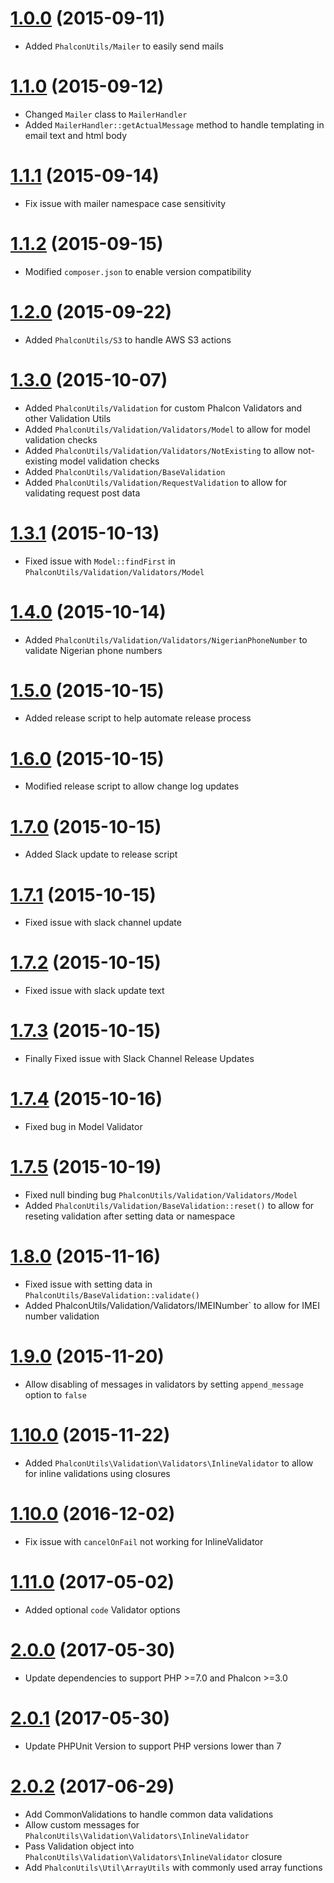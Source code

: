 # [1.0.0](https://github.com/CottaCush/phalcon-utils/releases/tag/v1.0.0) (2015-09-11)
- Added `PhalconUtils/Mailer` to easily send mails

# [1.1.0](https://github.com/CottaCush/phalcon-utils/releases/tag/1.1.0) (2015-09-12)
- Changed `Mailer` class to `MailerHandler`
- Added `MailerHandler::getActualMessage` method to handle templating in email text and html body

# [1.1.1](https://github.com/CottaCush/phalcon-utils/releases/tag/1.1.1) (2015-09-14)
- Fix issue with mailer namespace case sensitivity 

# [1.1.2](https://github.com/CottaCush/phalcon-utils/releases/tag/1.1.2) (2015-09-15)
- Modified `composer.json` to enable version compatibility

# [1.2.0](https://github.com/CottaCush/phalcon-utils/releases/tag/1.2.0) (2015-09-22)
- Added `PhalconUtils/S3` to handle AWS S3 actions

# [1.3.0](https://github.com/CottaCush/phalcon-utils/releases/tag/1.3.0) (2015-10-07)
- Added `PhalconUtils/Validation` for custom Phalcon Validators and other Validation Utils
- Added `PhalconUtils/Validation/Validators/Model` to allow for model validation checks
- Added `PhalconUtils/Validation/Validators/NotExisting` to allow not-existing model validation checks
- Added `PhalconUtils/Validation/BaseValidation`
- Added `PhalconUtils/Validation/RequestValidation` to allow for validating request post data

# [1.3.1](https://github.com/CottaCush/phalcon-utils/releases/tag/1.3.1) (2015-10-13)
- Fixed issue with `Model::findFirst` in `PhalconUtils/Validation/Validators/Model`

# [1.4.0](https://github.com/CottaCush/phalcon-utils/releases/tag/1.4.0) (2015-10-14)
- Added `PhalconUtils/Validation/Validators/NigerianPhoneNumber` to validate Nigerian phone numbers

# [1.5.0](https://github.com/CottaCush/phalcon-utils/releases/tag/1.5.0) (2015-10-15)
- Added release script to help automate release process

# [1.6.0](https://github.com/CottaCush/phalcon-utils/releases/tag/1.6.0) (2015-10-15)
- Modified release script to allow change log updates

# [1.7.0](https://github.com/CottaCush/phalcon-utils/releases/tag/1.7.0) (2015-10-15)
- Added Slack update to release script

# [1.7.1](https://github.com/CottaCush/phalcon-utils/releases/tag/1.7.1) (2015-10-15)
- Fixed issue with slack channel update

# [1.7.2](https://github.com/CottaCush/phalcon-utils/releases/tag/1.7.2) (2015-10-15)
- Fixed issue with slack update text

# [1.7.3](https://github.com/CottaCush/phalcon-utils/releases/tag/1.7.3) (2015-10-15)
- Finally Fixed issue with Slack Channel Release Updates

# [1.7.4](https://github.com/CottaCush/phalcon-utils/releases/tag/1.7.4) (2015-10-16)
- Fixed bug in Model Validator

# [1.7.5](https://github.com/CottaCush/phalcon-utils/releases/tag/1.7.5) (2015-10-19)
- Fixed null binding bug `PhalconUtils/Validation/Validators/Model`
- Added `PhalconUtils/Validation/BaseValidation::reset()` to allow for reseting validation after setting data or namespace

# [1.8.0](https://github.com/CottaCush/phalcon-utils/releases/tag/1.8.0) (2015-11-16)
- Fixed issue with setting data in `PhalconUtils/BaseValidation::validate()`
- Added PhalconUtils/Validation/Validators/IMEINumber` to allow for IMEI number validation

# [1.9.0](https://github.com/CottaCush/phalcon-utils/releases/tag/1.9.0) (2015-11-20)
- Allow disabling of messages in validators by setting `append_message` option to `false`

# [1.10.0](https://github.com/CottaCush/phalcon-utils/releases/tag/1.10.0) (2015-11-22)
- Added `PhalconUtils\Validation\Validators\InlineValidator` to allow for inline validations using closures

# [1.10.0](https://github.com/CottaCush/phalcon-utils/releases/tag/1.10.1) (2016-12-02)
- Fix issue with `cancelOnFail` not working for InlineValidator

# [1.11.0](https://github.com/CottaCush/phalcon-utils/releases/tag/1.11.0) (2017-05-02)
- Added optional `code` Validator options 

# [2.0.0](https://github.com/CottaCush/phalcon-utils/releases/tag/2.0.0) (2017-05-30)
- Update dependencies to support PHP >=7.0 and Phalcon >=3.0

# [2.0.1](https://github.com/CottaCush/phalcon-utils/releases/tag/2.0.1) (2017-05-30)
- Update PHPUnit Version to support PHP versions lower than 7

# [2.0.2](https://github.com/CottaCush/phalcon-utils/releases/tag/2.0.2) (2017-06-29)
- Add CommonValidations to handle common data validations
- Allow custom messages for `PhalconUtils\Validation\Validators\InlineValidator`
- Pass Validation object into `PhalconUtils\Validation\Validators\InlineValidator` closure
- Add `PhalconUtils\Util\ArrayUtils` with commonly used array functions
